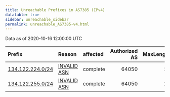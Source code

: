 ```yaml
---
title: Unreachable Prefixes in AS7385 (IPv4)
datatable: true
sidebar: unreachable_sidebar
permalink: unreachable_AS7385-v4.html
---
```


Data as of 2020-10-16 12:00:00 UTC


<div class="datatable-begin"></div>

| Prefix                                                     | Reason                                                                                                 | affected   |   Authorized AS |   MaxLength | Anchor                                       |   unreachable /24s |
|:-----------------------------------------------------------|:-------------------------------------------------------------------------------------------------------|:-----------|----------------:|------------:|:---------------------------------------------|-------------------:|
| [134.122.224.0/24](https://stat.ripe.net/134.122.224.0/24) | [INVALID ASN](https://rpki-validator.ripe.net/announcement-preview?asn=AS7385&prefix=134.122.224.0/24) | complete   |           64050 |          24 | [APNIC](unreachable_APNIC_RPKI_Root-v4.html) |                  1 |
| [134.122.255.0/24](https://stat.ripe.net/134.122.255.0/24) | [INVALID ASN](https://rpki-validator.ripe.net/announcement-preview?asn=AS7385&prefix=134.122.255.0/24) | complete   |           64050 |          24 | [APNIC](unreachable_APNIC_RPKI_Root-v4.html) |                  1 |

<div class="datatable-end"></div>